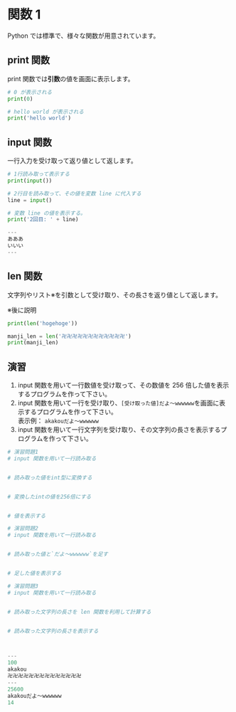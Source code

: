 # 関数 1

Python では標準で、様々な関数が用意されています。

## print 関数

print 関数では**引数**の値を画面に表示します。

```py
# 0 が表示される
print(0)

# hello world が表示される
print('hello world')
```

## input 関数

一行入力を受け取って返り値として返します。

```py
# 1行読み取って表示する
print(input())

# 2行目を読み取って、その値を変数 line に代入する
line = input()

# 変数 line の値を表示する。
print('2回目: ' + line)

---
あああ
いいい
---
```

## len 関数

文字列やリスト※を引数として受け取り、その長さを返り値として返します。

※後に説明

```py
print(len('hogehoge'))

manji_len = len('卍卍卍卍卍卍卍卍卍卍卍卍')
print(manji_len)
```

## 演習

1. input 関数を用いて一行数値を受け取って、その数値を 256 倍した値を表示するプログラムを作って下さい。
2. input 関数を用いて一行を受け取り、`[受け取った値]だよ～wwwwww`を画面に表示するプログラムを作って下さい。<br>
   表示例： `akakouだよ～wwwwww`
3. input 関数を用いて一行文字列を受け取り、その文字列の長さを表示するプログラムを作って下さい。

```py
# 演習問題1
# input 関数を用いて一行読み取る


# 読み取った値をint型に変換する


# 変換したintの値を256倍にする


# 値を表示する

# 演習問題2
# input 関数を用いて一行読み取る


# 読み取った値と`だよ～wwwwww`を足す


# 足した値を表示する

# 演習問題3
# input 関数を用いて一行読み取る


# 読み取った文字列の長さを len 関数を利用して計算する


# 読み取った文字列の長さを表示する



---
100
akakou
卍卍卍卍卍卍卍卍卍卍卍卍卍卍
---
25600
akakouだよ～wwwwww
14
```
